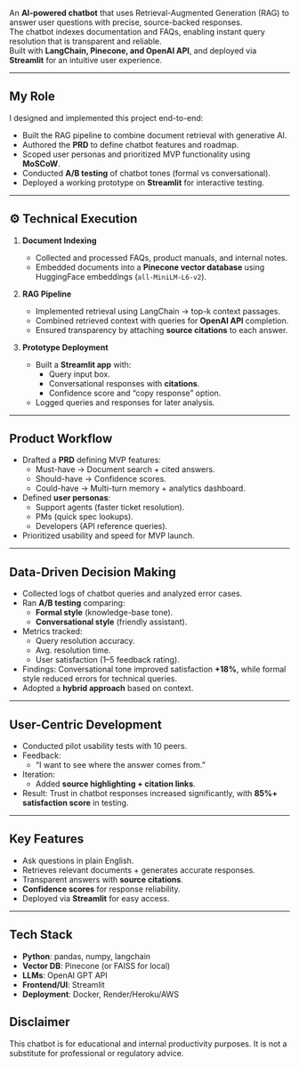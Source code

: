 An **AI-powered chatbot** that uses Retrieval-Augmented Generation (RAG) to answer user questions with precise, source-backed responses.  
The chatbot indexes documentation and FAQs, enabling instant query resolution that is transparent and reliable.  
Built with **LangChain, Pinecone, and OpenAI API**, and deployed via **Streamlit** for an intuitive user experience.

---

##  My Role
I designed and implemented this project end-to-end:
- Built the RAG pipeline to combine document retrieval with generative AI.
- Authored the **PRD** to define chatbot features and roadmap.
- Scoped user personas and prioritized MVP functionality using **MoSCoW**.
- Conducted **A/B testing** of chatbot tones (formal vs conversational).
- Deployed a working prototype on **Streamlit** for interactive testing.

---

## ⚙ Technical Execution
1. **Document Indexing**  
   - Collected and processed FAQs, product manuals, and internal notes.  
   - Embedded documents into a **Pinecone vector database** using HuggingFace embeddings (`all-MiniLM-L6-v2`).  

2. **RAG Pipeline**  
   - Implemented retrieval using LangChain → top-k context passages.  
   - Combined retrieved context with queries for **OpenAI API** completion.  
   - Ensured transparency by attaching **source citations** to each answer.  

3. **Prototype Deployment**  
   - Built a **Streamlit app** with:  
     - Query input box.  
     - Conversational responses with **citations**.  
     - Confidence score and “copy response” option.  
   - Logged queries and responses for later analysis.  

---

##  Product Workflow
- Drafted a **PRD** defining MVP features:  
  - Must-have → Document search + cited answers.  
  - Should-have → Confidence scores.  
  - Could-have → Multi-turn memory + analytics dashboard.  
- Defined **user personas**:  
  - Support agents (faster ticket resolution).  
  - PMs (quick spec lookups).  
  - Developers (API reference queries).  
- Prioritized usability and speed for MVP launch.  

---

##  Data-Driven Decision Making
- Collected logs of chatbot queries and analyzed error cases.  
- Ran **A/B testing** comparing:  
  - **Formal style** (knowledge-base tone).  
  - **Conversational style** (friendly assistant).  
- Metrics tracked:  
  - Query resolution accuracy.  
  - Avg. resolution time.  
  - User satisfaction (1–5 feedback rating).  
- Findings: Conversational tone improved satisfaction **+18%**, while formal style reduced errors for technical queries.  
- Adopted a **hybrid approach** based on context.  

---

##  User-Centric Development
- Conducted pilot usability tests with 10 peers.  
- Feedback:  
  - “I want to see where the answer comes from.”  
- Iteration:  
  - Added **source highlighting + citation links**.  
- Result: Trust in chatbot responses increased significantly, with **85%+ satisfaction score** in testing.  

---

##  Key Features
- Ask questions in plain English.  
- Retrieves relevant documents + generates accurate responses.  
- Transparent answers with **source citations**.  
- **Confidence scores** for response reliability.  
- Deployed via **Streamlit** for easy access.  

---

##  Tech Stack
- **Python**: pandas, numpy, langchain  
- **Vector DB**: Pinecone (or FAISS for local)  
- **LLMs**: OpenAI GPT API  
- **Frontend/UI**: Streamlit  
- **Deployment**: Docker, Render/Heroku/AWS

## Disclaimer

This chatbot is for educational and internal productivity purposes.
It is not a substitute for professional or regulatory advice.

